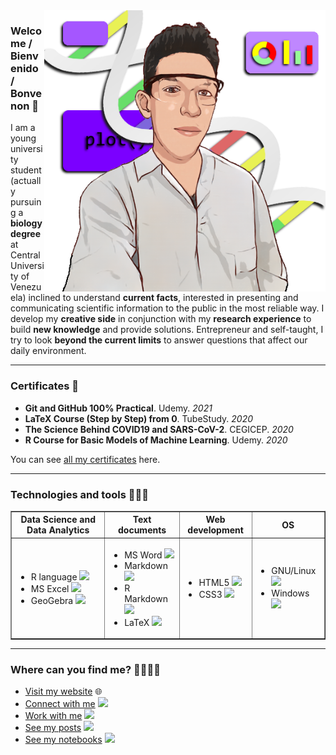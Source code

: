 <img src="https://github.com/itsmiguelrojas/itsmiguelrojas/blob/main/illustration.png" align="right" width="450"/>

### Welcome / Bienvenido / Bonvenon 👋

I am a young university student (actually pursuing a **biology degree** at
Central University of Venezuela) inclined to understand **current facts**,
interested in presenting and communicating scientific information to
the public in the most reliable way. I develop my **creative side** in
conjunction with my **research experience** to build **new knowledge** and
provide solutions. Entrepreneur and self-taught, I try to look
**beyond the current limits** to answer questions that affect our
daily environment.

---

### Certificates 📜
- **Git and GitHub 100% Practical**. Udemy. *2021*
- **LaTeX Course (Step by Step) from 0**. TubeStudy. *2020*
- **The Science Behind COVID19 and SARS-CoV-2**. CEGICEP. *2020*
- **R Course for Basic Models of Machine Learning**. Udemy. *2020*

You can see [all my certificates](https://itsmiguelrojas.github.io/certificates/) here.

---

### Technologies and tools 👨🏻‍💻

<table border="1">
  <tr>
    <th>Data Science and Data Analytics</th>
    <th>Text documents</th>
    <th>Web development</th>
    <th>OS</th>
  </tr>
  <tbody>
    <tr>
      <td>
        <ul>
          <li>R language <img src="https://upload.wikimedia.org/wikipedia/commons/thumb/1/1b/R_logo.svg/2560px-R_logo.svg.png" width="20" /></li>
          <li>MS Excel <img src="https://upload.wikimedia.org/wikipedia/commons/thumb/7/73/Microsoft_Excel_2013-2019_logo.svg/2086px-Microsoft_Excel_2013-2019_logo.svg.png" width="20" /></li>
          <li>GeoGebra <img src="https://upload.wikimedia.org/wikipedia/commons/thumb/5/57/Geogebra.svg/2048px-Geogebra.svg.png" width="20" /></li>
        </ul>
      </td>
      <td>
        <ul>
          <li>MS Word <img src="https://upload.wikimedia.org/wikipedia/commons/thumb/8/8d/Microsoft_Word_2013-2019_logo.svg/2086px-Microsoft_Word_2013-2019_logo.svg.png" width="20" /></li>
          <li>Markdown <img src="https://upload.wikimedia.org/wikipedia/commons/thumb/4/48/Markdown-mark.svg/1280px-Markdown-mark.svg.png" width="20" /></li>
          <li>R Markdown <img src="https://rmarkdown.rstudio.com/docs/reference/figures/logo.png" width="20" /></li>
          <li>LaTeX <img src="https://upload.wikimedia.org/wikipedia/commons/2/25/LaTeX_logo.png" width="25" /></li>
        </ul>
      </td>
      <td>
        <ul>
          <li>HTML5 <img src="https://upload.wikimedia.org/wikipedia/commons/thumb/6/61/HTML5_logo_and_wordmark.svg/768px-HTML5_logo_and_wordmark.svg.png" width="20" /></li>
          <li>CSS3 <img src="https://upload.wikimedia.org/wikipedia/commons/thumb/d/d5/CSS3_logo_and_wordmark.svg/1452px-CSS3_logo_and_wordmark.svg.png" width="15" /></li>
        </ul>
      </td>
      <td>
        <ul>
          <li>GNU/Linux <img src="https://upload.wikimedia.org/wikipedia/commons/thumb/3/35/Tux.svg/1200px-Tux.svg.png" width="20" /></li>
          <li>Windows <img src="https://upload.wikimedia.org/wikipedia/commons/thumb/5/5f/Windows_logo_-_2012.svg/2048px-Windows_logo_-_2012.svg.png" width="20" /></li>
        </ul>
      </td>
    </tr>
  </tbody>
</table>

---

### Where can you find me? 🙋🏻‍♂️📍
- [Visit my website](https://itsmiguelrojas.github.io/) 🌐
- [Connect with me](https://www.linkedin.com/in/itsmiguelrojas/) <img src="https://cdn-icons-png.flaticon.com/512/174/174857.png" width="20" />
- [Work with me](https://www.fiverr.com/itsmiguelrojas) <img src="https://assetsv2.fiverrcdn.com/assets/favicon-32x32-23d4a3fd56a87eaf5a93ddf35a220811.png" width="20" />
- [See my posts](https://www.instagram.com/itsmiguelrojas/) <img src="https://upload.wikimedia.org/wikipedia/commons/thumb/a/a5/Instagram_icon.png/1024px-Instagram_icon.png" width="20" />
- [See my notebooks](https://www.kaggle.com/itsmiguelrojas) <img src="https://cdn3.iconfinder.com/data/icons/logos-and-brands-adobe/512/189_Kaggle-512.png" height="20" />
